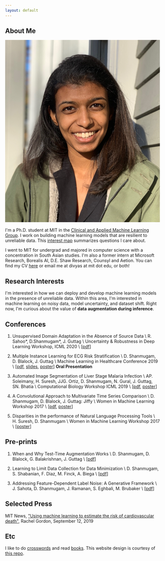 ```yaml
---
layout: default
---
```


## About Me

<img class="profile-picture" src="profile.png">

I'm a Ph.D. student at MIT in the [Clinical and Applied Machine Learning Group](ddig.mit.edu). I work on building machine learning models that are resilient to unreliable data. This [interest map](pdfs/interest_map.pdf) summarizes questions I care about.

I went to MIT for undergrad and majored in computer science with a concentration in South Asian studies. I'm also a former intern at Microsoft Research, Borealis AI, D.E. Shaw Research, Counsyl and Aetion. You can find my CV [here](pdfs/cv.pdf) or email me at divyas at mit dot edu, or both! 

## Research Interests

I'm interested in how we can deploy and develop machine learning models in the presence of unreliable data. Within this area, I'm interested in machine learning on noisy data, model uncertainty, and dataset shift. Right now, I'm curious about the value of **data augmentation during inference**.

## Conferences

1. Unsupervised Domain Adaptation in the Absence of Source Data \\
R. Sahoo*, D.Shanmugam*, J. Guttag \\
Uncertainty & Robustness in Deep Learning Workshop, ICML 2020 \\
[[pdf](pdfs/udl_icml_2020.pdf)]

2. Multiple Instance Learning for ECG Risk Stratification \\
D. Shanmugam, D. Blalock, J. Guttag \\
Machine Learning in Healthcare Conference 2019 \\
[[pdf](pdfs/ecg_mlhc_2019.pdf), [slides](pdfs/ecg_mlhc_slides.pdf), [poster](pdfs/ecg_mlhc_poster.pdf)] **Oral Presentation**

3. Automated Image Segmentation of Liver Stage Malaria Infection \\
AP. Soleimany, H. Suresh, JJG. Ortiz, D. Shanmugam, N. Gural, J. Guttag, SN. Bhatia \\
Computational Biology Workshop ICML 2019 \\
[[pdf](pdfs/icml_workshop_2019.pdf), [poster](pdfs/icml_2019_poster.pdf)]

4. A Convolutional Approach to Multivariate Time Series Comparison \\
D. Shanmugam, D. Blalock, J. Guttag: Jiffy \\
Women in Machine Learning Workshop 2017 \\
[[pdf](pdfs/jiffy.pdf), [poster](pdfs/jiffy_wiml_poster.pdf)]

5. Disparities in the performance of Natural Language Processing Tools \\
H. Suresh, D. Shanmugam \\
Women in Machine Learning Workshop 2017 \\
[[poster](pdfs/wimlposter_2017.pdf)]


## Pre-prints

1. When and Why Test-Time Augmentation Works \\
D. Shanmugam, D. Blalock, G. Balakrishnan, J. Guttag \\
[[pdf](pdfs/tta_2020.pdf)]

2. Learning to Limit Data Collection for Data Minimization \\
D. Shanmugam, S. Shabanian, F. Diaz, M. Finck, A. Biega \\
[[pdf](pdfs/llddm_aaai_2020.pdf)]

3. Addressing Feature-Dependent Label Noise: A Generative Framework \\
J. Sahota, D. Shanmugam, J. Ramanan, S. Eghbali, M. Brubaker \\
[[pdf](pdfs/KDD_2019_label_noise_correction.pdf)]


## Selected Press

MIT News, ["Using machine learning to estimate the risk of cardiovascular death"](http://news.mit.edu/2019/using-machine-learning-estimate-risk-cardiovascular-death-0912), Rachel Gordon, September 12, 2019

## Etc

I like to do [crosswords](xwords) and read [books](books). This website design is courtesy of [this repo](https://github.com/ankitsultana/researcher).